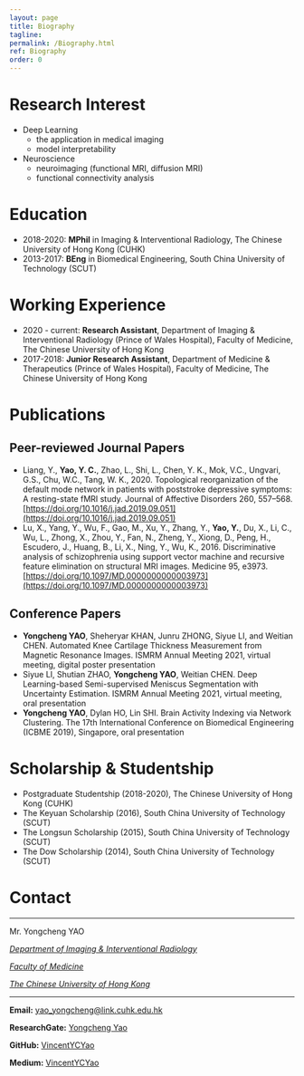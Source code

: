 ```yaml
---
layout: page
title: Biography
tagline: 
permalink: /Biography.html
ref: Biography
order: 0
---
```




# Research Interest

* Deep Learning
  * the application in medical imaging
  * model interpretability
* Neuroscience
  * neuroimaging (functional MRI, diffusion MRI)
  * functional connectivity analysis

# Education

* 2018-2020: **MPhil** in Imaging & Interventional Radiology, The Chinese University of Hong Kong (CUHK)
* 2013-2017: **BEng** in Biomedical Engineering, South China University of Technology (SCUT)

# Working Experience

* 2020 - current: **Research Assistant**, Department of Imaging & Interventional Radiology (Prince of Wales Hospital), Faculty of Medicine, The Chinese University of Hong Kong
* 2017-2018: **Junior Research Assistant**, Department of Medicine & Therapeutics (Prince of Wales Hospital), Faculty of Medicine, The Chinese University of Hong Kong

# Publications

## Peer-reviewed Journal Papers

* Liang, Y., **Yao, Y. C.**, Zhao, L., Shi, L., Chen, Y. K., Mok, V.C., Ungvari, G.S., Chu, W.C., Tang, W. K., 2020. Topological reorganization of the default mode network in patients with poststroke depressive symptoms: A resting-state fMRI study. Journal of Affective Disorders 260, 557–568. [https://doi.org/10.1016/j.jad.2019.09.051](https://doi.org/10.1016/j.jad.2019.09.051)
* Lu, X., Yang, Y., Wu, F., Gao, M., Xu, Y., Zhang, Y., **Yao, Y.**, Du, X., Li, C., Wu, L., Zhong, X., Zhou, Y., Fan, N., Zheng, Y., Xiong, D., Peng, H., Escudero, J., Huang, B., Li, X., Ning, Y., Wu, K., 2016. Discriminative analysis of schizophrenia using support vector machine and recursive feature elimination on structural MRI images. Medicine 95, e3973. [https://doi.org/10.1097/MD.0000000000003973](https://doi.org/10.1097/MD.0000000000003973)

## Conference Papers

* **Yongcheng YAO**, Sheheryar KHAN, Junru ZHONG, Siyue LI, and Weitian CHEN. Automated Knee Cartilage Thickness Measurement from Magnetic Resonance Images. ISMRM Annual Meeting 2021, virtual meeting, digital poster presentation
* Siyue LI, Shutian ZHAO, **Yongcheng YAO**, Weitian CHEN. Deep Learning-based Semi-supervised Meniscus Segmentation with Uncertainty Estimation. ISMRM Annual Meeting 2021, virtual meeting, oral presentation
* **Yongcheng YAO**, Dylan HO, Lin SHI. Brain Activity Indexing via Network Clustering. The 17th International Conference on Biomedical Engineering (ICBME 2019), Singapore, oral presentation

# Scholarship & Studentship

* Postgraduate Studentship (2018-2020), The Chinese University of Hong Kong (CUHK)
* The Keyuan Scholarship (2016), South China University of Technology (SCUT)
* The Longsun Scholarship (2015), South China University of Technology (SCUT)
* The Dow Scholarship (2014), South China University of Technology (SCUT)

# Contact

---

Mr. Yongcheng YAO 

[*Department of Imaging & Interventional Radiology*](http://www.diir.cuhk.edu.hk)

[*Faculty of Medicine*](https://www.cuhk.edu.hk/english/faculties/medicine.html)

[*The Chinese University of Hong Kong*](https://www.cuhk.edu.hk/english/index.html)

---

**Email:** yao_yongcheng@link.cuhk.edu.hk

**ResearchGate:** [Yongcheng Yao](https://www.researchgate.net/profile/Yongcheng_Yao)

**GitHub:** [VincentYCYao](https://github.com/VincentYCYao)

**Medium:** [VincentYCYao](https://medium.com/@vincentycyao)



